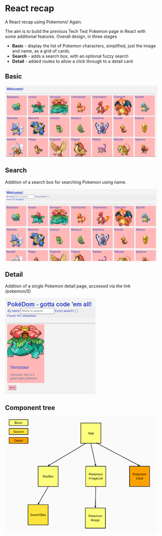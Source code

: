 # React recap

A React recap using Pokemons! Again.

The aim is to build the previous Tech Test Pokemon page in React with some additional features.
Overall design, in three stages

- **Basic** - display the list of Pokemon characters, simplified, just the image and name, as a grid of cards.
- **Search** - adds a search box, with an optional fuzzy search
- **Detail** - added routes to allow a click through to a detail card

## Basic

<img src="./src/assets/basic-stage.png" width="600"/>

## Search

Addition of a search box for searching Pokemon using name.

<img src="./src/assets/search-stage.png" width="600"/>

## Detail

Addition of a single Pokemon detail page, accessed via the link /pokemon/ID

<img src="./src/assets/pokemon-detail.png" width="300"/>


## Component tree

<img src="./src/assets/pokemon-component-tree.png" width="650"/>
